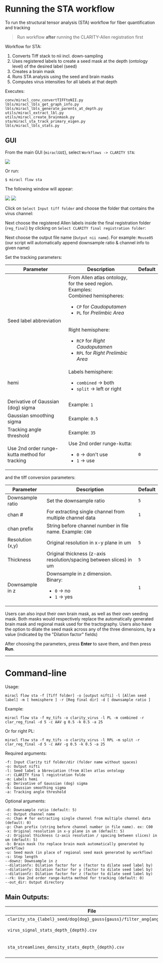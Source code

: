 # Running the STA workflow

To run the structural tensor analysis (STA) workflow for fiber quantification 
and tracking

> Run workflow **after** running the CLARITY-Allen registration first

Workflow for STA:

1) Converts Tiff stack to nii incl. down-sampling
2) Uses registered labels to create a seed mask at the depth (ontology level) of the desired label (seed)
3) Creates a brain mask
3) Runs STA analysis using the seed and brain masks
4) Computes virus intensities for all labels at that depth

Executes:

```
conv/miracl_conv_convertTIFFtoNII.py
lbls/miracl_lbls_get_graph_info.py
lbls/miracl_lbls_generate_parents_at_depth.py
utils/miracl_extract_lbl.py
utils/miracl_create_brainmask.py
sta/miracl_sta_track_primary_eigen.py
lbls/miracl_lbls_stats.py
```

## GUI

From the main GUI (`miraclGUI`), select `Workflows -> CLARITY STA`:

![](../../gallery/menus/MIRACL_main-menu.png)

Or run:

```
$ miracl flow sta
```

The following window will appear:

![](../../gallery/menus/MIRACL_flow_STA-menu.png)
![](./STA_flow_2.png)

Click on `Select Input tiff folder` and choose the folder that contains the 
virus channel:

<!--DIALOG IMAGE HERE-->

Next choose the registered Allen labels inside the final registration folder 
(`reg_final`) by clicking on `Select CLARITY final registration folder`:

<!--DIALOG IMAGE HERE-->

Next choose the output file name (`Output nii name`). For example: `Mouse05`
(our script will automatically append downsample ratio & channel info to 
given name)

Set the tracking parameters:

| Parameter | Description | Default |
| ---       | ---         | ---     |
| Seed label abbreviation | From Allen atlas ontology, for the seed region. <br>Examples:<br>Combined hemispheres: <ul><li>`CP` for _Caudoputamen_</li><li>`PL` for _Prelimbic Area_</li></ul><br>Right hemisphere:<ul><li>`RCP` for _Right Caudoputamen_</li><li>`RPL` for _Right Prelimbic Area_</li></ul> | |
| hemi | Labels hemisphere:<ul><li>`combined` -> both</li><li>`split` -> left or right</li></ul>
| Derivative of Gaussian (dog) sigma | Example: `1` | |
| Gaussian smoothing sigma | Example: `0.5` | |
| Tracking angle threshold | Example: `35` | |
| Use 2nd order runge-kutta method for tracking | Use 2nd order runge-kutta:<ul><li>`0` -> don't use</li><li>`1` -> use</li></ul> | `0` |

and the tiff conversion parameters:

| Parameter | Description | Default |
| ---       | ---         | ---     |
| Downsample ratio | Set the downsample ratio | `5` |
| chan # | For extracting single channel from multiple channel data | `1` |
| chan prefix | String before channel number in file name. Example: `C00` | |
| Resolution (x,y) | Original resolution in x-y plane in um | `5` |
| Thickness | Original thickness (z-axis resolution/spacing between slices) in um | `5` |
| Downsample in z | Downsample in z dimension.<br>Binary:<ul><li>`0` -> no</li><li>`1` -> yes</li></ul> | `1` |

Users can also input their own brain mask, as well as their own seeding mask. Both masks would respectively replace the automatically generated brain mask and regional mask used for the tractography. Users also have the option to dilate the seed mask across any of the three dimensions, by a value (indicated by the "Dilation factor" fields)

After choosing the parameters, press **Enter** to save them, and then press **Run**.

----

# Command-line

Usage:

    miracl flow sta -f [Tiff folder] -o [output nifti] -l [Allen seed label] -m [ hemisphere ] -r [Reg final dir] -d [ downsample ratio ]

Example:

    miracl flow sta -f my_tifs -o clarity_virus -l PL -m combined -r clar_reg_final -d 5 -c AAV g 0.5 -k 0.5 -a 25

Or for right PL:

    miracl flow sta -f my_tifs -o clarity_virus -l RPL -m split -r clar_reg_final -d 5 -c AAV -g 0.5 -k 0.5 -a 25

Required arguments:

    -f: Input Clarity tif folder/dir (folder name without spaces)
    -o: Output nifti
    -l: Seed label a bbreviation (from Allen atlas ontology
    -r: CLARITY fina l registration folde
    -m: Labels hemi
    -g: Derivative of Gaussian (dog) sigma
    -k: Gaussian smoothing sigma
    -a: Tracking angle threshold

Optional arguments:

    -d: Downsample ratio (default: 5)
    -c: Output channel name
    -n: Chan # for extracting single channel from multiple channel data (default: 0)
    -p: Chan prefix (string before channel number in file name). ex: C00
    -x: Original resolution in x-y plane in um (default: 5)
    -z: Original thickness (z-axis resolution / spacing between slices) in um (default: 5)
    -b: Brain mask (to replace brain mask automatically generated by workflow)
    -u: Seed mask (in place of regional seed mask generated by workflow)
    -s: Step length
    --downz: Downsample in z
    --dilationfx: Dilation factor for x (factor to dilate seed label by)
    --dilationfy: Dilation factor for y (factor to dilate seed label by)
    --dilationfz: Dilation factor for z (factor to dilate seed label by)
    --rk: Use 2nd order range-kutta method for tracking (default: 0)
    --out_dir: Output directory

## Main Outputs:

| File | Description |
| ---  | ---         |
| `clarity_sta_{label}_seed/dog{dog}_gauss{gauss}/filter_ang{angle}.trk` | Tract file |
| `virus_signal_stats_depth_{depth}.csv` | Virus stats csv |
| `sta_streamlines_density_stats_depth_{depth}.csv` | Streamline density stats csv |

